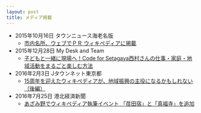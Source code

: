 ```yaml
---
layout: post
title: メディア掲載
---
```


- 2015年10月16日 タウンニュース海老名版
    - [市内名所、ウェブでＰＲ ウィキペディアに掲載](http://www.townnews.co.jp/0402/2015/10/16/304136.html)
- 2015年12月28日 My Desk and Team
    - [子どもと一緒に現場へ！Code for Setagaya西村さんの仕事・家庭・地域活動をまるごと楽しむ方法](http://mydeskteam.com/casefile/1854/)
- 2016年2月3日 Jタウンネット東京都
    - [15周年を迎えたウィキペディアが、地域振興の主役になるかもしれない（後編）](http://j-town.net/tokyo/column/allprefcolumn/220738.html?p=all)
- 2016年7月25日 港北経済新聞
    - [あざみ野でウィキペディア執筆イベント 「荏田宿」と「真福寺」を追加](http://kohoku.keizai.biz/headline/1793/)
